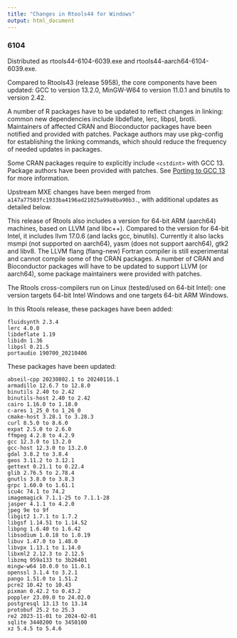 ```yaml
---
title: "Changes in Rtools44 for Windows"
output: html_document
---
```


### 6104
Distributed as rtools44-6104-6039.exe and rtools44-aarch64-6104-6039.exe.

Compared to Rtools43 (release 5958), the core components have been updated:
GCC to version 13.2.0, MinGW-W64 to version 11.0.1 and binutils to version
2.42.

A number of R packages have to be updated to reflect changes in linking:
common new dependencies include libdeflate, lerc, libpsl, brotli. 
Maintainers of affected CRAN and Bioconductor packages have been notified
and provided with patches.  Package authors may use pkg-config for
establishing the linking commands, which should reduce the frequency of
needed updates in packages.

Some CRAN packages require to explicitly include `<cstdint>` with GCC 13.
Package authors have been provided with patches. See [Porting to GCC
13](https://gcc.gnu.org/gcc-13/porting_to.html) for more information.

Upstream MXE changes have been merged from
`a147a77503fc1933ba4196ad21025a99a0ba90b3.`, with additional updates as
detailed below.

This release of Rtools also includes a version for 64-bit ARM (aarch64)
machines, based on LLVM (and libc++).  Compared to the version for 64-bit
Intel, it includes llvm 17.0.6 (and lacks gcc, binutils).  Currently it also
lacks msmpi (not supported on aarch64), yasm (does not support aarch64),
gtk2 and libv8.  The LLVM flang (flang-new) Fortran compiler is still
experimental and cannot compile some of the CRAN packages.  A number of CRAN
and Bioconductor packages will have to be updated to support LLVM (or
aarch64), some package maintainers were provided with patches.

The Rtools cross-compilers run on Linux (tested/used on 64-bit Intel): one
version targets 64-bit Intel Windows and one targets 64-bit ARM Windows.

In this Rtools release, these packages have been added:

```
fluidsynth 2.3.4
lerc 4.0.0
libdeflate 1.19
libidn 1.36
libpsl 0.21.5
portaudio 190700_20210406
```

These packages have been updated:

```
abseil-cpp 20230802.1 to 20240116.1
armadillo 12.6.7 to 12.8.0
binutils 2.40 to 2.42
binutils-host 2.40 to 2.42
cairo 1.16.0 to 1.18.0
c-ares 1_25_0 to 1_26_0
cmake-host 3.28.1 to 3.28.3
curl 8.5.0 to 8.6.0
expat 2.5.0 to 2.6.0
ffmpeg 4.2.8 to 4.2.9
gcc 12.3.0 to 13.2.0
gcc-host 12.3.0 to 13.2.0
gdal 3.8.2 to 3.8.4
geos 3.11.2 to 3.12.1
gettext 0.21.1 to 0.22.4
glib 2.76.5 to 2.78.4
gnutls 3.8.0 to 3.8.3
grpc 1.60.0 to 1.61.1
icu4c 74.1 to 74.2
imagemagick 7.1.1-25 to 7.1.1-28
jasper 4.1.1 to 4.2.0
jpeg 9e to 9f
libgit2 1.7.1 to 1.7.2
libgsf 1.14.51 to 1.14.52
libpng 1.6.40 to 1.6.42
libsodium 1.0.18 to 1.0.19
libuv 1.47.0 to 1.48.0
libvpx 1.13.1 to 1.14.0
libxml2 2.12.3 to 2.12.5
libzmq 959a133 to 3b26401
mingw-w64 10.0.0 to 11.0.1
openssl 3.1.4 to 3.2.1
pango 1.51.0 to 1.51.2
pcre2 10.42 to 10.43
pixman 0.42.2 to 0.43.2
poppler 23.09.0 to 24.02.0
postgresql 13.13 to 13.14
protobuf 25.2 to 25.3
re2 2023-11-01 to 2024-02-01
sqlite 3440200 to 3450100
xz 5.4.5 to 5.4.6
```
